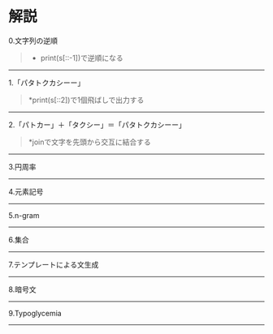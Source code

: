 解説
===
0.文字列の逆順
>* print(s[::-1])で逆順になる
---
 
1.「パタトクカシーー」
>*print(s[::2])で1個飛ばしで出力する

---
2.「パトカー」＋「タクシー」＝「パタトクカシーー」
>*joinで文字を先頭から交互に結合する
---
3.円周率

---
4.元素記号

---
5.n-gram

---
6.集合

---
7.テンプレートによる文生成

---
8.暗号文

---
9.Typoglycemia

---
